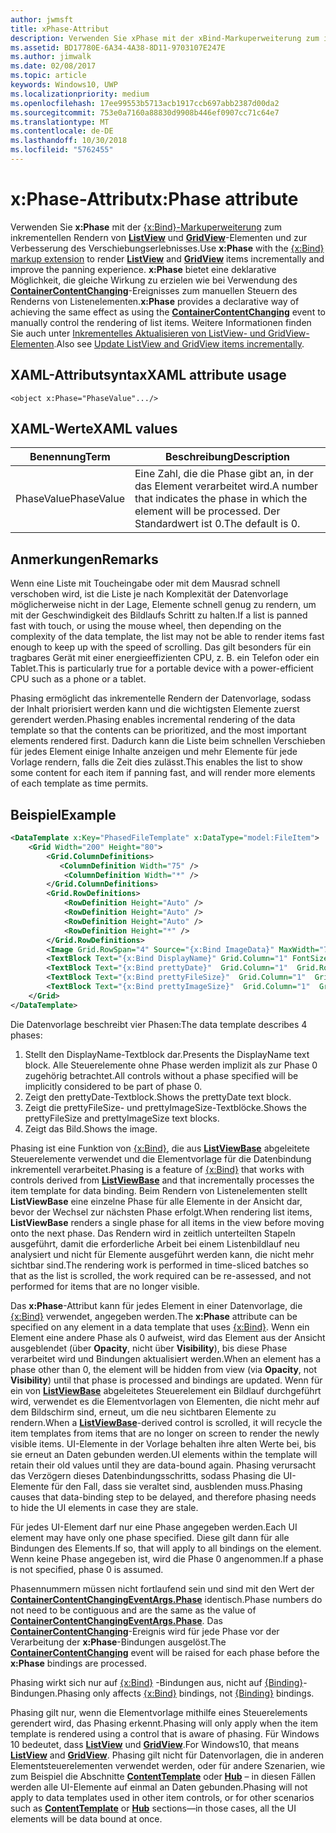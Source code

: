 ```yaml
---
author: jwmsft
title: xPhase-Attribut
description: Verwenden Sie xPhase mit der xBind-Markuperweiterung zum inkrementellen Rendern von ListView- und GridView-Elementen und zur Verbesserung des Verschiebens.
ms.assetid: BD17780E-6A34-4A38-8D11-9703107E247E
ms.author: jimwalk
ms.date: 02/08/2017
ms.topic: article
keywords: Windows10, UWP
ms.localizationpriority: medium
ms.openlocfilehash: 17ee99553b5713acb1917ccb697abb2387d00da2
ms.sourcegitcommit: 753e0a7160a88830d9908b446ef0907cc71c64e7
ms.translationtype: MT
ms.contentlocale: de-DE
ms.lasthandoff: 10/30/2018
ms.locfileid: "5762455"
---
```

# <a name="xphase-attribute"></a><span data-ttu-id="b700b-104">x:Phase-Attribut</span><span class="sxs-lookup"><span data-stu-id="b700b-104">x:Phase attribute</span></span>


<span data-ttu-id="b700b-105">Verwenden Sie **x:Phase** mit der [{x:Bind}-Markuperweiterung](x-bind-markup-extension.md) zum inkrementellen Rendern von [**ListView**](https://msdn.microsoft.com/library/windows/apps/br242878) und [**GridView**](https://msdn.microsoft.com/library/windows/apps/br242705)-Elementen und zur Verbesserung des Verschiebungserlebnisses.</span><span class="sxs-lookup"><span data-stu-id="b700b-105">Use **x:Phase** with the [{x:Bind} markup extension](x-bind-markup-extension.md) to render [**ListView**](https://msdn.microsoft.com/library/windows/apps/br242878) and [**GridView**](https://msdn.microsoft.com/library/windows/apps/br242705) items incrementally and improve the panning experience.</span></span> <span data-ttu-id="b700b-106">**x:Phase** bietet eine deklarative Möglichkeit, die gleiche Wirkung zu erzielen wie bei Verwendung des [**ContainerContentChanging**](https://msdn.microsoft.com/library/windows/apps/dn298914)-Ereignisses zum manuellen Steuern des Renderns von Listenelementen.</span><span class="sxs-lookup"><span data-stu-id="b700b-106">**x:Phase** provides a declarative way of achieving the same effect as using the [**ContainerContentChanging**](https://msdn.microsoft.com/library/windows/apps/dn298914) event to manually control the rendering of list items.</span></span> <span data-ttu-id="b700b-107">Weitere Informationen finden Sie auch unter [Inkrementelles Aktualisieren von ListView- und GridView-Elementen](../debug-test-perf/optimize-gridview-and-listview.md#update-items-incrementally).</span><span class="sxs-lookup"><span data-stu-id="b700b-107">Also see [Update ListView and GridView items incrementally](../debug-test-perf/optimize-gridview-and-listview.md#update-items-incrementally).</span></span>

## <a name="xaml-attribute-usage"></a><span data-ttu-id="b700b-108">XAML-Attributsyntax</span><span class="sxs-lookup"><span data-stu-id="b700b-108">XAML attribute usage</span></span>


``` syntax
<object x:Phase="PhaseValue".../>
```

## <a name="xaml-values"></a><span data-ttu-id="b700b-109">XAML-Werte</span><span class="sxs-lookup"><span data-stu-id="b700b-109">XAML values</span></span>


| <span data-ttu-id="b700b-110">Benennung</span><span class="sxs-lookup"><span data-stu-id="b700b-110">Term</span></span> | <span data-ttu-id="b700b-111">Beschreibung</span><span class="sxs-lookup"><span data-stu-id="b700b-111">Description</span></span> |
|------|-------------|
| <span data-ttu-id="b700b-112">PhaseValue</span><span class="sxs-lookup"><span data-stu-id="b700b-112">PhaseValue</span></span> | <span data-ttu-id="b700b-113">Eine Zahl, die die Phase gibt an, in der das Element verarbeitet wird.</span><span class="sxs-lookup"><span data-stu-id="b700b-113">A number that indicates the phase in which the element will be processed.</span></span> <span data-ttu-id="b700b-114">Der Standardwert ist 0.</span><span class="sxs-lookup"><span data-stu-id="b700b-114">The default is 0.</span></span> | 

## <a name="remarks"></a><span data-ttu-id="b700b-115">Anmerkungen</span><span class="sxs-lookup"><span data-stu-id="b700b-115">Remarks</span></span>

<span data-ttu-id="b700b-116">Wenn eine Liste mit Toucheingabe oder mit dem Mausrad schnell verschoben wird, ist die Liste je nach Komplexität der Datenvorlage möglicherweise nicht in der Lage, Elemente schnell genug zu rendern, um mit der Geschwindigkeit des Bildlaufs Schritt zu halten.</span><span class="sxs-lookup"><span data-stu-id="b700b-116">If a list is panned fast with touch, or using the mouse wheel, then depending on the complexity of the data template, the list may not be able to render items fast enough to keep up with the speed of scrolling.</span></span> <span data-ttu-id="b700b-117">Das gilt besonders für ein tragbares Gerät mit einer energieeffizienten CPU, z. B. ein Telefon oder ein Tablet.</span><span class="sxs-lookup"><span data-stu-id="b700b-117">This is particularly true for a portable device with a power-efficient CPU such as a phone or a tablet.</span></span>

<span data-ttu-id="b700b-118">Phasing ermöglicht das inkrementelle Rendern der Datenvorlage, sodass der Inhalt priorisiert werden kann und die wichtigsten Elemente zuerst gerendert werden.</span><span class="sxs-lookup"><span data-stu-id="b700b-118">Phasing enables incremental rendering of the data template so that the contents can be prioritized, and the most important elements rendered first.</span></span> <span data-ttu-id="b700b-119">Dadurch kann die Liste beim schnellen Verschieben für jedes Element einige Inhalte anzeigen und mehr Elemente für jede Vorlage rendern, falls die Zeit dies zulässt.</span><span class="sxs-lookup"><span data-stu-id="b700b-119">This enables the list to show some content for each item if panning fast, and will render more elements of each template as time permits.</span></span>

## <a name="example"></a><span data-ttu-id="b700b-120">Beispiel</span><span class="sxs-lookup"><span data-stu-id="b700b-120">Example</span></span>

```xml
<DataTemplate x:Key="PhasedFileTemplate" x:DataType="model:FileItem">
    <Grid Width="200" Height="80">
        <Grid.ColumnDefinitions>
           <ColumnDefinition Width="75" />
            <ColumnDefinition Width="*" />
        </Grid.ColumnDefinitions>
        <Grid.RowDefinitions>
            <RowDefinition Height="Auto" />
            <RowDefinition Height="Auto" />
            <RowDefinition Height="Auto" />
            <RowDefinition Height="*" />
        </Grid.RowDefinitions>
        <Image Grid.RowSpan="4" Source="{x:Bind ImageData}" MaxWidth="70" MaxHeight="70" x:Phase="3"/>
        <TextBlock Text="{x:Bind DisplayName}" Grid.Column="1" FontSize="12"/>
        <TextBlock Text="{x:Bind prettyDate}"  Grid.Column="1"  Grid.Row="1" FontSize="12" x:Phase="1"/>
        <TextBlock Text="{x:Bind prettyFileSize}"  Grid.Column="1"  Grid.Row="2" FontSize="12" x:Phase="2"/>
        <TextBlock Text="{x:Bind prettyImageSize}"  Grid.Column="1"  Grid.Row="3" FontSize="12" x:Phase="2"/>
    </Grid>
</DataTemplate>
```

<span data-ttu-id="b700b-121">Die Datenvorlage beschreibt vier Phasen:</span><span class="sxs-lookup"><span data-stu-id="b700b-121">The data template describes 4 phases:</span></span>

1.  <span data-ttu-id="b700b-122">Stellt den DisplayName-Textblock dar.</span><span class="sxs-lookup"><span data-stu-id="b700b-122">Presents the DisplayName text block.</span></span> <span data-ttu-id="b700b-123">Alle Steuerelemente ohne Phase werden implizit als zur Phase 0 zugehörig betrachtet.</span><span class="sxs-lookup"><span data-stu-id="b700b-123">All controls without a phase specified will be implicitly considered to be part of phase 0.</span></span>
2.  <span data-ttu-id="b700b-124">Zeigt den prettyDate-Textblock.</span><span class="sxs-lookup"><span data-stu-id="b700b-124">Shows the prettyDate text block.</span></span>
3.  <span data-ttu-id="b700b-125">Zeigt die prettyFileSize- und prettyImageSize-Textblöcke.</span><span class="sxs-lookup"><span data-stu-id="b700b-125">Shows the prettyFileSize and prettyImageSize text blocks.</span></span>
4.  <span data-ttu-id="b700b-126">Zeigt das Bild.</span><span class="sxs-lookup"><span data-stu-id="b700b-126">Shows the image.</span></span>

<span data-ttu-id="b700b-127">Phasing ist eine Funktion von [{x:Bind}](x-bind-markup-extension.md), die aus [**ListViewBase**](https://msdn.microsoft.com/library/windows/apps/br242879) abgeleitete Steuerelemente verwendet und die Elementvorlage für die Datenbindung inkrementell verarbeitet.</span><span class="sxs-lookup"><span data-stu-id="b700b-127">Phasing is a feature of [{x:Bind}](x-bind-markup-extension.md) that works with controls derived from [**ListViewBase**](https://msdn.microsoft.com/library/windows/apps/br242879) and that incrementally processes the item template for data binding.</span></span> <span data-ttu-id="b700b-128">Beim Rendern von Listenelementen stellt **ListViewBase** eine einzelne Phase für alle Elemente in der Ansicht dar, bevor der Wechsel zur nächsten Phase erfolgt.</span><span class="sxs-lookup"><span data-stu-id="b700b-128">When rendering list items, **ListViewBase** renders a single phase for all items in the view before moving onto the next phase.</span></span> <span data-ttu-id="b700b-129">Das Rendern wird in zeitlich unterteilten Stapeln ausgeführt, damit die erforderliche Arbeit bei einem Listenbildlauf neu analysiert und nicht für Elemente ausgeführt werden kann, die nicht mehr sichtbar sind.</span><span class="sxs-lookup"><span data-stu-id="b700b-129">The rendering work is performed in time-sliced batches so that as the list is scrolled, the work required can be re-assessed, and not performed for items that are no longer visible.</span></span>

<span data-ttu-id="b700b-130">Das **x:Phase**-Attribut kann für jedes Element in einer Datenvorlage, die [{x:Bind}](x-bind-markup-extension.md) verwendet, angegeben werden.</span><span class="sxs-lookup"><span data-stu-id="b700b-130">The **x:Phase** attribute can be specified on any element in a data template that uses [{x:Bind}](x-bind-markup-extension.md).</span></span> <span data-ttu-id="b700b-131">Wenn ein Element eine andere Phase als 0 aufweist, wird das Element aus der Ansicht ausgeblendet (über **Opacity**, nicht über **Visibility**), bis diese Phase verarbeitet wird und Bindungen aktualisiert werden.</span><span class="sxs-lookup"><span data-stu-id="b700b-131">When an element has a phase other than 0, the element will be hidden from view (via **Opacity**, not **Visibility**) until that phase is processed and bindings are updated.</span></span> <span data-ttu-id="b700b-132">Wenn für ein von [**ListViewBase**](https://msdn.microsoft.com/library/windows/apps/br242879) abgeleitetes Steuerelement ein Bildlauf durchgeführt wird, verwendet es die Elementvorlagen von Elementen, die nicht mehr auf dem Bildschirm sind, erneut, um die neu sichtbaren Elemente zu rendern.</span><span class="sxs-lookup"><span data-stu-id="b700b-132">When a [**ListViewBase**](https://msdn.microsoft.com/library/windows/apps/br242879)-derived control is scrolled, it will recycle the item templates from items that are no longer on screen to render the newly visible items.</span></span> <span data-ttu-id="b700b-133">UI-Elemente in der Vorlage behalten ihre alten Werte bei, bis sie erneut an Daten gebunden werden.</span><span class="sxs-lookup"><span data-stu-id="b700b-133">UI elements within the template will retain their old values until they are data-bound again.</span></span> <span data-ttu-id="b700b-134">Phasing verursacht das Verzögern dieses Datenbindungsschritts, sodass Phasing die UI-Elemente für den Fall, dass sie veraltet sind, ausblenden muss.</span><span class="sxs-lookup"><span data-stu-id="b700b-134">Phasing causes that data-binding step to be delayed, and therefore phasing needs to hide the UI elements in case they are stale.</span></span>

<span data-ttu-id="b700b-135">Für jedes UI-Element darf nur eine Phase angegeben werden.</span><span class="sxs-lookup"><span data-stu-id="b700b-135">Each UI element may have only one phase specified.</span></span> <span data-ttu-id="b700b-136">Diese gilt dann für alle Bindungen des Elements.</span><span class="sxs-lookup"><span data-stu-id="b700b-136">If so, that will apply to all bindings on the element.</span></span> <span data-ttu-id="b700b-137">Wenn keine Phase angegeben ist, wird die Phase 0 angenommen.</span><span class="sxs-lookup"><span data-stu-id="b700b-137">If a phase is not specified, phase 0 is assumed.</span></span>

<span data-ttu-id="b700b-138">Phasennummern müssen nicht fortlaufend sein und sind mit den Wert der [**ContainerContentChangingEventArgs.Phase**](https://msdn.microsoft.com/library/windows/apps/dn298493) identisch.</span><span class="sxs-lookup"><span data-stu-id="b700b-138">Phase numbers do not need to be contiguous and are the same as the value of [**ContainerContentChangingEventArgs.Phase**](https://msdn.microsoft.com/library/windows/apps/dn298493).</span></span> <span data-ttu-id="b700b-139">Das [**ContainerContentChanging**](https://msdn.microsoft.com/library/windows/apps/dn298914)-Ereignis wird für jede Phase vor der Verarbeitung der **x:Phase**-Bindungen ausgelöst.</span><span class="sxs-lookup"><span data-stu-id="b700b-139">The [**ContainerContentChanging**](https://msdn.microsoft.com/library/windows/apps/dn298914) event will be raised for each phase before the **x:Phase** bindings are processed.</span></span>

<span data-ttu-id="b700b-140">Phasing wirkt sich nur auf [{x:Bind}](x-bind-markup-extension.md) -Bindungen aus, nicht auf [{Binding}](binding-markup-extension.md)-Bindungen.</span><span class="sxs-lookup"><span data-stu-id="b700b-140">Phasing only affects [{x:Bind}](x-bind-markup-extension.md) bindings, not [{Binding}](binding-markup-extension.md) bindings.</span></span>

<span data-ttu-id="b700b-141">Phasing gilt nur, wenn die Elementvorlage mithilfe eines Steuerelements gerendert wird, das Phasing erkennt.</span><span class="sxs-lookup"><span data-stu-id="b700b-141">Phasing will only apply when the item template is rendered using a control that is aware of phasing.</span></span> <span data-ttu-id="b700b-142">Für Windows 10 bedeutet, dass [**ListView**](https://msdn.microsoft.com/library/windows/apps/br242878) und [**GridView**](https://msdn.microsoft.com/library/windows/apps/br242705).</span><span class="sxs-lookup"><span data-stu-id="b700b-142">For Windows10, that means [**ListView**](https://msdn.microsoft.com/library/windows/apps/br242878) and [**GridView**](https://msdn.microsoft.com/library/windows/apps/br242705).</span></span> <span data-ttu-id="b700b-143">Phasing gilt nicht für Datenvorlagen, die in anderen Elementsteuerelementen verwendet werden, oder für andere Szenarien, wie zum Beispiel die Abschnitte [**ContentTemplate**](https://msdn.microsoft.com/library/windows/apps/br209369) oder [**Hub**](https://msdn.microsoft.com/library/windows/apps/dn251843) – in diesen Fällen werden alle UI-Elemente auf einmal an Daten gebunden.</span><span class="sxs-lookup"><span data-stu-id="b700b-143">Phasing will not apply to data templates used in other item controls, or for other scenarios such as [**ContentTemplate**](https://msdn.microsoft.com/library/windows/apps/br209369) or [**Hub**](https://msdn.microsoft.com/library/windows/apps/dn251843) sections—in those cases, all the UI elements will be data bound at once.</span></span>

